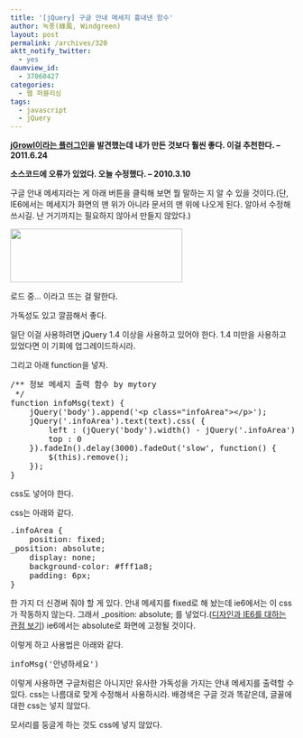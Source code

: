 ```yaml
---
title: '[jQuery] 구글 안내 메세지 흉내낸 함수'
author: 녹풍(綠風, Windgreen)
layout: post
permalink: /archives/320
aktt_notify_twitter:
  - yes
daumview_id:
  - 37060427
categories:
  - 웹 퍼블리싱
tags:
  - javascript
  - jQuery
---
```

**[jGrowl이라는 플러그인][1]을 발견했는데 내가 만든 것보다 훨씬 좋다. 이걸 추천한다. &#8211; 2011.6.24**

**소스코드에 오류가 있었다. 오늘 수정했다. &#8211; 2010.3.10**

구글 안내 메세지라는 게 아래 버튼을 클릭해 보면 뭘 말하는 지 알 수 있을 것이다.(단, IE6에서는 메세지가 화면의 맨 위가 아니라 문서의 맨 위에 나오게 된다. 알아서 수정해 쓰시길. 난 거기까지는 필요하지 않아서 만들지 않았다.)

<img class="aligncenter" src="http://dl.dropboxusercontent.com/u/15546257/blog/mytory/old-images/1/cfile24.uf.12224A524D4BC8991B855A.jpg" alt="" width="305" height="95" />

로드 중&#8230; 이라고 뜨는 걸 말한다.

가독성도 있고 깔끔해서 좋다.

일단 이걸 사용하려면 jQuery 1.4 이상을 사용하고 있어야 한다. 1.4 미만을 사용하고 있었다면 이 기회에 업그레이드하시라.

그리고 아래 function을 넣자.

<pre class="brush:js">/** 정보 메세지 출력 함수 by mytory
 */
function infoMsg(text) {
	jQuery(&#039;body&#039;).append(&#039;&lt;p class="infoArea"&gt;&lt;/p&gt;&#039;);
	jQuery(&#039;.infoArea&#039;).text(text).css( {
		left : (jQuery(&#039;body&#039;).width() - jQuery(&#039;.infoArea&#039;).width()) / 2 + &#039;px&#039;,
		top : 0
	}).fadeIn().delay(3000).fadeOut(&#039;slow&#039;, function() {
		$(this).remove();
	});
}</pre>

css도 넣어야 한다.

css는 아래와 같다.

<pre class="brush:css">.infoArea {
	position: fixed;
_position: absolute;
	display: none;
	background-color: #fff1a8;
	padding: 6px;
}</pre>

한 가지 더 신경써 줘야 할 게 있다. 안내 메세지를 fixed로 해 놨는데 ie6에서는 이 css가 작동하지 않는다. 그래서 _position: absolute; 를 넣었다.(<a href="http://naradesign.net/wp/2006/12/16/101/" target="_blank">디자인과 IE6를 대하는 관점 보기</a>) ie6에서는 absolute로 화면에 고정될 것이다.

이렇게 하고 사용법은 아래와 같다.

<pre class="brush:js">infoMsg(&#039;안녕하세요&#039;)</pre>

이렇게 사용하면 구글처럼은 아니지만 유사한 가독성을 가지는 안내 메세지를 출력할 수 있다. css는 나름대로 맞게 수정해서 사용하시라. 배경색은 구글 것과 똑같은데, 글꼴에 대한 css는 넣지 않았다.

모서리를 둥글게 하는 것도 css에 넣지 않았다.

 [1]: http://mytory.net/archives/1369 "[jQuery plugin] 오른쪽 위에 반투명 메세지 박스 띄우는 플러그인 jgrowl"